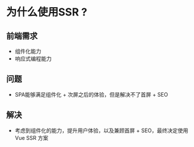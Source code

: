 # 为什么使用SSR ?

## 前端需求

- 组件化能力
- 响应式编程能力

## 问题

- SPA能够满足组件化 + 次屏之后的体验，但是解决不了首屏 + SEO

## 解决

 - 考虑到组件化的能力，提升用户体验，以及兼顾首屏 + SEO，最终决定使用 Vue SSR 方案
